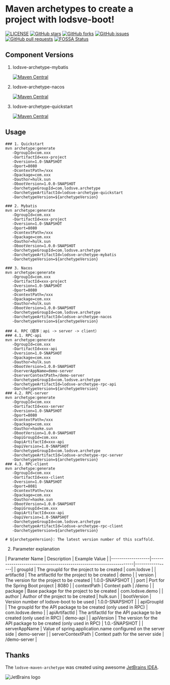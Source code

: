 # Maven archetypes to create a project with lodsve-boot!

[![LICENSE](https://img.shields.io/github/license/lodsve/lodsve-maven-archetype)](https://github.com/lodsve/lodsve-maven-archetype/blob/master/LICENSE)
[![GitHub stars](https://img.shields.io/github/stars/lodsve/lodsve-maven-archetype.svg)](https://github.com/lodsve/lodsve-maven-archetype/stargazers)
[![GitHub forks](https://img.shields.io/github/forks/lodsve/lodsve-maven-archetype.svg)](https://github.com/lodsve/lodsve-maven-archetype/network)
[![GitHub issues](https://img.shields.io/github/issues/lodsve/lodsve-maven-archetype.svg)](https://github.com/lodsve/lodsve-maven-archetype/issues)
[![GitHub pull requests](https://img.shields.io/github/issues-pr/lodsve/lodsve-maven-archetype.svg)](https://github.com/lodsve/lodsve-maven-archetype/pulls)
[![FOSSA Status](https://app.fossa.com/api/projects/git%2Bgithub.com%2Flodsve%2Flodsve-maven-archetype.svg?type=shield)](https://app.fossa.com/projects/git%2Bgithub.com%2Flodsve%2Flodsve-maven-archetype?ref=badge_shield)

## Component Versions

1. lodsve-archetype-mybatis

   [![Maven Central](https://img.shields.io/maven-central/v/com.lodsve.archetype/lodsve-archetype-mybatis.svg)](https://search.maven.org/artifact/com.lodsve.archetype/lodsve-archetype-mybatis)
2. lodsve-archetype-nacos

   [![Maven Central](https://img.shields.io/maven-central/v/com.lodsve.archetype/lodsve-archetype-nacos.svg)](https://search.maven.org/artifact/com.lodsve.archetype/lodsve-archetype-nacos)

3. lodsve-archetype-quickstart

   [![Maven Central](https://img.shields.io/maven-central/v/com.lodsve.archetype/lodsve-archetype-quickstart.svg)](https://search.maven.org/artifact/com.lodsve.archetype/lodsve-archetype-quickstart)

## Usage

   ```shell
   ### 1. Quickstart
   mvn archetype:generate
      -DgroupId=com.xxx
      -DartifactId=xxx-project
      -Dversion=1.0-SNAPSHOT
      -Dport=8080
      -DcontextPath=/xxx
      -Dpackage=com.xxx
      -Dauthor=hulk.sun
      -DbootVersion=1.0.0-SNAPSHOT
      -DarchetypeGroupId=com.lodsve.archetype
      -DarchetypeArtifactId=lodsve-archetype-quickstart
      -DarchetypeVersion=${archetypeVersion}
   
   ### 2. Mybatis
   mvn archetype:generate
      -DgroupId=com.xxx
      -DartifactId=xxx-project
      -Dversion=1.0-SNAPSHOT
      -Dport=8080
      -DcontextPath=/xxx
      -Dpackage=com.xxx
      -Dauthor=hulk.sun
      -DbootVersion=1.0.0-SNAPSHOT
      -DarchetypeGroupId=com.lodsve.archetype
      -DarchetypeArtifactId=lodsve-archetype-mybatis
      -DarchetypeVersion=${archetypeVersion}
      
   ### 3. Nacos
   mvn archetype:generate
      -DgroupId=com.xxx
      -DartifactId=xxx-project
      -Dversion=1.0-SNAPSHOT
      -Dport=8080
      -DcontextPath=/xxx
      -Dpackage=com.xxx
      -Dauthor=hulk.sun
      -DbootVersion=1.0.0-SNAPSHOT
      -DarchetypeGroupId=com.lodsve.archetype
      -DarchetypeArtifactId=lodsve-archetype-nacos
      -DarchetypeVersion=${archetypeVersion}   
      
   ### 4. RPC（顺序：api -> server -> client）
   ### 4.1. RPC-api
   mvn archetype:generate
      -DgroupId=com.xxx
      -DartifactId=xxx-api
      -Dversion=1.0-SNAPSHOT
      -Dpackage=com.xxx
      -Dauthor=hulk.sun
      -DbootVersion=1.0.0-SNAPSHOT
      -DserverAppName=demo-server
      -DserverContextPath=/demo-server
      -DarchetypeGroupId=com.lodsve.archetype
      -DarchetypeArtifactId=lodsve-archetype-rpc-api
      -DarchetypeVersion=${archetypeVersion} 
   ### 4.2. RPC-server
   mvn archetype:generate
      -DgroupId=com.xxx
      -DartifactId=xxx-server
      -Dversion=1.0-SNAPSHOT
      -Dport=8080
      -DcontextPath=/xxx
      -Dpackage=com.xxx
      -Dauthor=haoke.sun
      -DbootVersion=1.0.0-SNAPSHOT
      -DapiGroupId=com.xxx
      -DapiArtifactId=xxx-api
      -DapiVersion=1.0-SNAPSHOT
      -DarchetypeGroupId=com.lodsve.archetype
      -DarchetypeArtifactId=lodsve-archetype-rpc-server
      -DarchetypeVersion=${archetypeVersion}
   ### 4.3. RPC-client
   mvn archetype:generate
      -DgroupId=com.xxx
      -DartifactId=xxx-client
      -Dversion=1.0-SNAPSHOT
      -Dport=8081
      -DcontextPath=/xxx
      -Dpackage=com.xxx
      -Dauthor=haoke.sun
      -DbootVersion=1.0.0-SNAPSHOT
      -DapiGroupId=com.xxx
      -DapiArtifactId=xxx-api
      -DapiVersion=1.0-SNAPSHOT
      -DarchetypeGroupId=com.lodsve.archetype
      -DarchetypeArtifactId=lodsve-archetype-rpc-client
      -DarchetypeVersion=${archetypeVersion}
      
   # ${archetypeVersion}: The latest version number of this scaffold.
   ```         

2. Parameter explanation

| Parameter Name    | Description                                                         | Example Value   |
                     |-------------------|---------------------------------------------------------------------|-----------------|
| groupId           | The groupId for the project to be created                           | com.lodsve      |
| artifactId        | The artifactId for the project to be created                        | demo            |
| version           | The version for the project to be created	                          | 1.0.0-SNAPSHOT  |
| port              | Port for the Spring Boot project	                                   | 8080            |
| contextPath       | Context path	                                                       | /demo           |
| package           | Base package for the project to be created                          | com.lodsve.demo |
| author            | Author of the project to be created                                 | hulk.sun        |
| bootVersion       | Version number of lodsve-boot to be used                            | 1.0.0-SNAPSHOT  |
| apiGroupId        | The groupId for the API package to be created (only used in RPC)    | com.lodsve.demo |
| apiArtifactId     | The artifactId for the API package to be created (only used in RPC) | demo-api        |
| apiVersion        | The version for the API package to be created (only used in RPC)    | 1.0.-SNAPSHOT   |
| serverAppName     | Value of spring.application.name configured on the server side      | demo-server     |
| serverContextPath | Context path for the server side                                    | /demo-server    |

## Thanks

The `lodsve-maven-archetype` was created using awesome [JetBrains IDEA][].

![JetBrains logo](https://resources.jetbrains.com/storage/products/company/brand/logos/jetbrains.svg)

[JetBrains IDEA]: https://www.jetbrains.com/?from=lodsve-maven-archetype